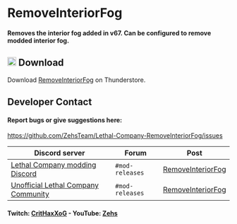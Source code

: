 # RemoveInteriorFog
#### Removes the interior fog added in v67. Can be configured to remove modded interior fog.

## <img src="https://i.imgur.com/TpnrFSH.png" width="20px"> Download

Download [RemoveInteriorFog](https://thunderstore.io/c/lethal-company/p/Zehs/RemoveInteriorFog/) on Thunderstore.

## Developer Contact
#### Report bugs or give suggestions here:
https://github.com/ZehsTeam/Lethal-Company-RemoveInteriorFog/issues

| Discord server | Forum | Post |
| ----------- | ----------- | ----------- |
| [Lethal Company modding Discord](https://discord.gg/XeyYqRdRGC) | `#mod-releases` | [RemoveInteriorFog](https://discord.com/channels/1168655651455639582/1302674320480407612) |
| [Unofficial Lethal Company Community](https://discord.gg/nYcQFEpXfU) | `#mod-releases` | [RemoveInteriorFog](https://discord.com/channels/1169792572382773318/1302674538408186009) |

#### Twitch: [CritHaxXoG](https://www.twitch.tv/crithaxxog) - YouTube: [Zehs](https://www.youtube.com/channel/UCb4VEkc-_im0h8DKXlwmIAA)